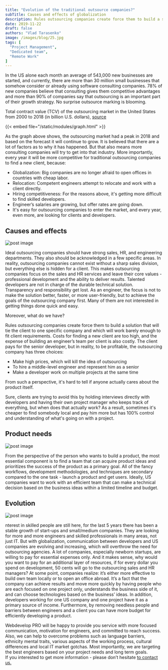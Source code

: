 ```yaml
---
title: "Evolution of the traditional outsource companies?"
subTitle: Causes and effects of globalization
description: Rules outsourcing companies create force them to build a solution that will tie the client to one specific company and which will work barely enough to fit client requirements. Costs for finding a new client are too high, and the expense of building an en
date: 2019-11-22
draft: false
authors: "Vlad Tarasenko"
image: /images/blog/25.jpg
tags: [
  "Project Management",
  "Dedicated team",
  "Remote Work"
]
---
```


In the US alone each month an average of 543,000 new businesses are started, and currently, there are more than 30 million small businesses that somehow consider or already using software consulting companies. 78% of new companies believe that consulting gives them competitive advantages and more than 90% of companies say that outsourcing is an important part of their growth strategy. No surprise outsource marking is blooming.

Total contract value (TCV) of the outsourcing market in the United States from 2000 to 2018 (in billion U.S. dollars), 
[source](https://www.statista.com/statistics/189815/annual-total-contract-value-american-outsourcing-market/)

{{< embed file="/static/modules/graph.html" >}}

As the graph above shows, the outsourcing market had a peak in 2018 and based on the forecast it will continue to grow. It is believed that there are a lot of factors as to why it has happened. But that also means more consulting companies will try to get into that industry. More importantly, every year it will be more competitive for traditional outsourcing companies to find a new client, because:

- Globalization: Big companies are no longer afraid to open offices in countries with cheap labor.
- Relocation: Competent engineers attempt to relocate and work with a client directly.
- Hiring competitiveness: For the reasons above, it's getting more difficult to find skilled developers.
- Engineer’s salaries are growing, but offer rates are going down.
- It's easy for outsourcing companies to enter the market, and every year, even more, are looking for clients and developers.

## Causes and effects

![post image](/images/blog/post-img-18.svg)

Ideal outsourcing companies should have strong sales, HR, and engineering departments. They also should be acknowledged in a few specific areas. In reality, outsourcing companies cannot exist without a sharp sales division, but everything else is hidden for a client. This makes outsourcing companies focus on the sales and HR services and leave their core values - professional development and the ability to deliver results. Talented developers are not in charge of the durable technical solution. Transparency and responsibility get lost. As an engineer, the focus is not to make the solution better, faster, or more user-friendly, but to achieve the goals of the outsourcing company first. Many of them are not interested in getting things done quick and easy.

Moreover, what do we have?

Rules outsourcing companies create force them to build a solution that will tie the client to one specific company and which will work barely enough to fit client requirements. Costs for finding a new client are too high, and the expense of building an engineer’s team per client is also costly. The client pays for the senior developer, but in reality, to be profitable, the outsourcing company has three choices:

- Make high prices, which will kill the idea of outsourcing
- To hire a middle-level engineer and represent him as a senior
- Make a developer work on multiple projects at the same time

From such a perspective, it's hard to tell if anyone actually cares about the product itself.

Sure, clients are trying to avoid this by holding interviews directly with developers and having their own project manager who keeps track of everything, but when does that actually work? As a result, sometimes it's cheaper to find somebody local and pay him more but has 100% control and understanding of what's going on with a project.

## Product needs

![post image](/images/blog/post-img-19.svg)

From the perspective of the person who wants to build a product, the most essential component is to find a team that can acquire product ideas and prioritizes the success of the product as a primary goal. All of the fancy workflows, development methodologies, and techniques are secondary compared to the one task - launch a product and get users. Ideally, US companies want to work with an efficient team that can make a technical decision based on the business ideas within a limited timeline and budget.

## Evolution

![post image](/images/blog/post-img-20.svg)

nterest in skilled people are still here, for the last 5 years there has been a stable growth of start-ups and small/medium companies. They are looking for more and more engineers and skilled professionals in many areas, not just IT. But with globalization, communication between developers and US companies are evolving and increasing, which will overthrow the need for outsourcing agencies. A lot of companies, especially newborn startups, are willing to pay for essential expenses only. And it makes sense, why would you want to pay for an additional layer of resources, if for every dollar you spend on development, 50 cents will go to the outsourcing sales and HR managers? At some point, companies realize: it’s either more effective to build own team locally or to open an office abroad. It’s a fact that the company can achieve results and move more quickly by having people who are each focused on one project only, understands the business side of it, and can choose technologies based on the business’ ideas. In addition, developers working for one US company and one project have it as a primary source of income. Furthermore, by removing needless people and barriers between engineers and a client you can have more budget for efficiently developing a product.

Webdevelop PRO will be happy to provide you service with more focused communication, motivation for engineers, and committed to reach success. Also, we can help to overcome problems such as language barriers, ethnicity mental traits, various aspects of the working process, cultural differences and local IT market gotchas. Most importantly, we are targeting the best engineers based on your project needs and long term goals.<br>
If you interested to get more information - please don’t hesitate [to contact us.](/contacts)
